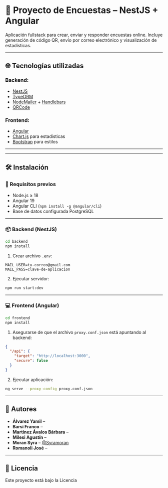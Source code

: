 
# 📝 Proyecto de Encuestas – NestJS + Angular

Aplicación fullstack para crear, enviar y responder encuestas online. Incluye generación de código QR, envío por correo electrónico y visualización de estadísticas.

---

## 🌐 Tecnologías utilizadas

### Backend:
- [NestJS](https://nestjs.com/)
- [TypeORM](https://typeorm.io/)
- [NodeMailer](https://nodemailer.com/) + [Handlebars](https://handlebarsjs.com/)
- [QRCode](https://github.com/soldair/node-qrcode)

### Frontend:
- [Angular](https://angular.io/)
- [Chart.js](https://www.chartjs.org/) para estadísticas
- [Bootstrap](https://getbootstrap.com/) para estilos

---


---

## 🛠️ Instalación

### 🔧 Requisitos previos
- Node.js ≥ 18
- Angular 19
- Angular CLI (`npm install -g @angular/cli`)
- Base de datos configurada PostgreSQL

---

### 📦 Backend (NestJS)

```bash
cd backend
npm install
```

1. Crear archivo `.env`:
```env
MAIL_USER=tu-correo@gmail.com
MAIL_PASS=clave-de-aplicacion
```

2. Ejecutar servidor:
```bash
npm run start:dev
```

---

### 💻 Frontend (Angular)

```bash
cd frontend
npm install
```

1. Asegurarse de que el archivo `proxy.conf.json` está apuntando al backend:
```json
{
  "/api": {
    "target": "http://localhost:3000",
    "secure": false
  }
}
```

2. Ejecutar aplicación:
```bash
ng serve --proxy-config proxy.conf.json
```

---

## 👤 Autores

- **Álvarez Yamil** – 
- **Barsi Franco** – 
- **Martínez Ávalos Bárbara** – 
- **Milesi Agustín** – 
- **Moran Syra** – [@Syramoran](https://github.com/Syramoran)
- **Romanoli José** – 

---

## 📝 Licencia

Este proyecto está bajo la Licencia 
